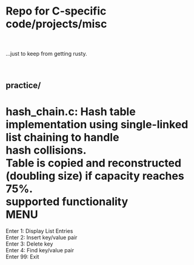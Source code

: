 # Repo for C-specific code/projects/misc  
&nbsp;  
&nbsp;  
...just to keep from getting rusty.  
&nbsp;  
&nbsp;  

## practice/  
hash_chain.c:
   Hash table implementation using single-linked list chaining to handle  
   hash collisions.   
   Table is copied and reconstructed (doubling size) if capacity reaches  
   75%.  
 supported functionality  
 MENU  
 ===============  
 Enter 1: Display List Entries  
 Enter 2: Insert key/value pair  
 Enter 3: Delete key  
 Enter 4: Find key/value pair  
 Enter 99: Exit  










